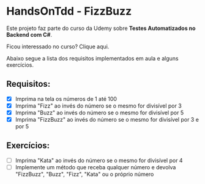 # HandsOnTdd - FizzBuzz

Este projeto faz parte do curso da Udemy sobre **Testes Automatizados no Backend com C#**.

Ficou interessado no curso? Clique aqui.

Abaixo segue a lista dos requisitos implementados em aula e alguns exercícios.

## Requisitos:

- [x] Imprima na tela os números de 1 até 100
- [x] Imprima "Fizz" ao invés do número se o mesmo for divisível por 3
- [x] Imprima "Buzz" ao invés do número se o mesmo for divisível por 5
- [x] Imprima "FizzBuzz" ao invés do número se o mesmo for divisível por 3 e por 5

## Exercícios:

- [ ] Imprima "Kata" ao invés do número se o mesmo for divisível por 4
- [ ] Implemente um método que receba qualquer número e devolva "FizzBuzz", "Buzz", "Fizz", "Kata" ou o próprio número
